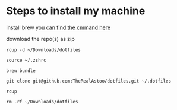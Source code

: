 # Steps to install my machine

install brew [you can find the cmmand here](https://brew.sh/)

download the repo(s) as zip

```shell
rcup -d ~/Downloads/dotfiles
```

```shell
source ~/.zshrc
```

```shell
brew bundle
```

```shell
git clone git@github.com:TheRealAstoo/dotfiles.git ~/.dotfiles
```

```shell
rcup
```

```shell
rm -rf ~/Downloads/dotfiles
```
